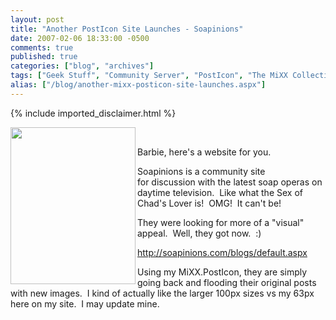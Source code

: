 ```yaml
---
layout: post
title: "Another PostIcon Site Launches - Soapinions"
date: 2007-02-06 18:33:00 -0500
comments: true
published: true
categories: ["blog", "archives"]
tags: ["Geek Stuff", "Community Server", "PostIcon", "The MiXX Collection"]
alias: ["/blog/another-mixx-posticon-site-launches.aspx"]
---
```

<!-- more -->
{% include imported_disclaimer.html %}
<p>&nbsp;<img style="width: 200px; height: 251px;" align="left" src="http://i119.photobucket.com/albums/o158/soapinions/CBS%20Soaps/eileen.jpg" width="200" height="251" mce_src="http://i119.photobucket.com/albums/o158/soapinions/CBS%20Soaps/eileen.jpg"></p>
<p>Barbie, here's a website for you.&nbsp; </p>
<p>Soapinions is a community site for&nbsp;discussion with the latest soap operas on daytime television.&nbsp; Like what the Sex of Chad's Lover is!&nbsp; OMG!&nbsp; It can't be!</p>
<p>They were looking for more of a "visual" appeal.&nbsp; Well, they got now.&nbsp; :)</p>
<p><a href="http://soapinions.com/blogs/default.aspx" target="_blank" mce_href="http://soapinions.com/blogs/default.aspx">http://soapinions.com/blogs/default.aspx</a></p>
<p mce_keep="true">Using my MiXX.PostIcon, they are simply going back and flooding their original posts with new images.&nbsp; I kind of actually like the larger 100px sizes vs my 63px here on my site.&nbsp; I may update mine.&nbsp; </p>
